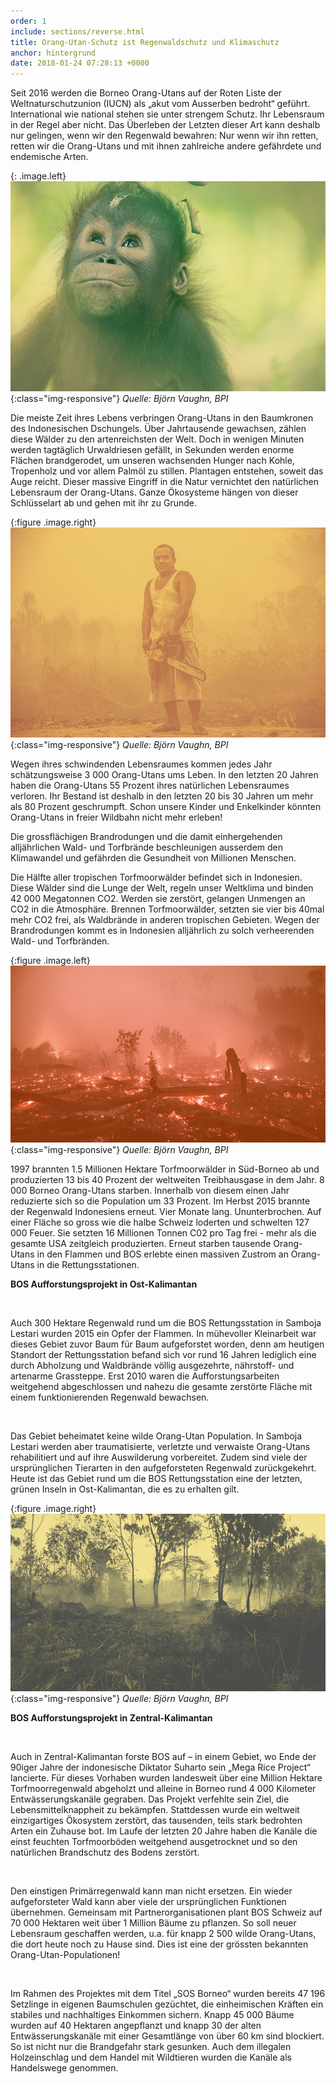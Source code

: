 ```yaml
---
order: 1
include: sections/reverse.html
title: Orang-Utan-Schutz ist Regenwaldschutz und Klimaschutz
anchor: hintergrund
date: 2018-01-24 07:28:13 +0000
---
```

Seit 2016 werden die Borneo Orang-Utans auf der Roten Liste der Weltnaturschutzunion (IUCN) als „akut vom Ausserben bedroht“ geführt. International wie national stehen sie unter strengem Schutz. Ihr Lebensraum in der Regel aber nicht. Das Überleben der Letzten dieser Art kann deshalb nur gelingen, wenn wir den Regenwald bewahren: Nur wenn wir ihn retten, retten wir die Orang-Utans und mit ihnen zahlreiche andere gefährdete und endemische Arten.

{: .image.left} ![image-title-here](assets/img/baby-ou-color-sm.jpg){:class="img-responsive"} _Quelle: Björn Vaughn, BPI_

Die meiste Zeit ihres Lebens verbringen Orang-Utans in den Baumkronen des Indonesischen Dschungels. Über Jahrtausende gewachsen, zählen diese Wälder zu den artenreichsten der Welt. Doch in wenigen Minuten werden tagtäglich Urwaldriesen gefällt, in Sekunden werden enorme Flächen brandgerodet, um unseren wachsenden Hunger nach Kohle, Tropenholz und vor allem Palmöl zu stillen. Plantagen entstehen, soweit das Auge reicht. Dieser massive Eingriff in die Natur vernichtet den natürlichen Lebensraum der Orang-Utans. Ganze Ökosysteme hängen von dieser Schlüsselart ab und gehen mit ihr zu Grunde.

{:figure .image.right} ![image-title-here](assets/img/chainsaw.jpg){:class="img-responsive"} _Quelle: Björn Vaughn, BPI_

Wegen ihres schwindenden Lebensraumes kommen jedes Jahr schätzungsweise 3 000 Orang-Utans ums Leben. In den letzten 20 Jahren haben die Orang-Utans 55 Prozent ihres natürlichen Lebensraumes verloren. Ihr Bestand ist deshalb in den letzten 20 bis 30 Jahren um mehr als 80 Prozent geschrumpft. Schon unsere Kinder und Enkelkinder könnten Orang-Utans in freier Wildbahn nicht mehr erleben!

Die grossflächigen Brandrodungen und die damit einhergehenden alljährlichen Wald- und Torfbrände beschleunigen ausserdem den Klimawandel und gefährden die Gesundheit von Millionen Menschen.

Die Hälfte aller tropischen Torfmoorwälder befindet sich in Indonesien. Diese Wälder sind die Lunge der Welt, regeln unser Weltklima und binden 42 000 Megatonnen CO2. Werden sie zerstört, gelangen Unmengen an CO2 in die Atmosphäre. Brennen Torfmoorwälder, setzten sie vier bis 40mal mehr CO2 frei, als Waldbrände in anderen tropischen Gebieten. Wegen der Brandrodungen kommt es in Indonesien alljährlich zu solch verheerenden Wald- und Torfbränden.   

{:figure .image.left} ![image-title-here](assets/img/burnt-forest.jpg){:class="img-responsive"} _Quelle: Björn Vaughn, BPI_

1997 brannten 1.5 Millionen Hektare Torfmoorwälder in Süd-Borneo ab und produzierten 13 bis 40 Prozent der weltweiten Treibhausgase in dem Jahr. 8 000 Borneo Orang-Utans starben. Innerhalb von diesem einen Jahr reduzierte sich so die Population um 33 Prozent. Im Herbst 2015 brannte der Regenwald Indonesiens erneut. Vier Monate lang. Ununterbrochen. Auf einer Fläche so gross wie die halbe Schweiz loderten und schwelten 127 000 Feuer. Sie setzten 16 Millionen Tonnen C02 pro Tag frei - mehr als die gesamte USA zeitgleich produzierten. Erneut starben tausende Orang-Utans in den Flammen und BOS erlebte einen massiven Zustrom an Orang-Utans in die Rettungsstationen.    

**BOS Aufforstungsprojekt in Ost-Kalimantan** 

 

Auch 300 Hektare Regenwald rund um die BOS Rettungsstation in Samboja Lestari wurden 2015 ein Opfer der Flammen. In mühevoller Kleinarbeit war dieses Gebiet zuvor Baum für Baum aufgeforstet worden, denn am heutigen Standort der Rettungsstation befand sich vor rund 16 Jahren lediglich eine durch Abholzung und Waldbrände völlig ausgezehrte, nährstoff- und artenarme Grassteppe. Erst 2010 waren die Aufforstungsarbeiten weitgehend abgeschlossen und nahezu die gesamte zerstörte Fläche mit einem funktionierenden Regenwald bewachsen. 

 

Das Gebiet beheimatet keine wilde Orang-Utan Population. In Samboja Lestari werden aber traumatisierte, verletzte und verwaiste Orang-Utans rehabilitiert und auf ihre Auswilderung vorbereitet. Zudem sind viele der ursprünglichen Tierarten in den aufgeforsteten Regenwald zurückgekehrt. Heute ist das Gebiet rund um die BOS Rettungsstation eine der letzten, grünen Inseln in Ost-Kalimantan, die es zu erhalten gilt.

{:figure .image.right} ![image-title-here](assets/img/sl-fire.jpg){:class="img-responsive"} _Quelle: Björn Vaughn, BPI_

**BOS Aufforstungsprojekt in Zentral-Kalimantan**

 

Auch in Zentral-Kalimantan forste BOS auf – in einem Gebiet, wo Ende der 90iger Jahre der indonesische Diktator Suharto sein „Mega Rice Project“ lancierte. Für dieses Vorhaben wurden landesweit über eine Million Hektare Torfmoorregenwald abgeholzt und alleine in Borneo rund 4 000 Kilometer Entwässerungskanäle gegraben. Das Projekt verfehlte sein Ziel, die Lebensmittelknappheit zu bekämpfen. Stattdessen wurde ein weltweit einzigartiges Ökosystem zerstört, das tausenden, teils stark bedrohten Arten ein Zuhause bot. Im Laufe der letzten 20 Jahre haben die Kanäle die einst feuchten Torfmoorböden weitgehend ausgetrocknet und so den natürlichen Brandschutz des Bodens zerstört. 

 

Den einstigen Primärregenwald kann man nicht ersetzen. Ein wieder aufgeforsteter Wald kann aber viele der ursprünglichen Funktionen übernehmen. Gemeinsam mit Partnerorganisationen plant BOS Schweiz auf 70 000 Hektaren weit über 1 Million Bäume zu pflanzen. So soll neuer Lebensraum geschaffen werden, u.a. für knapp 2 500 wilde Orang-Utans, die dort heute noch zu Hause sind. Dies ist eine der grössten bekannten Orang-Utan-Populationen!

 

Im Rahmen des Projektes mit dem Titel „SOS Borneo“ wurden bereits 47 196 Setzlinge in eigenen Baumschulen gezüchtet, die einheimischen Kräften ein stabiles und nachhaltiges Einkommen sichern. Knapp 45 000 Bäume wurden auf 40 Hektaren angepflanzt und knapp 30 der alten Entwässerungskanäle mit einer Gesamtlänge von über 60 km sind blockiert. So ist nicht nur die Brandgefahr stark gesunken. Auch dem illegalen Holzeinschlag und dem Handel mit Wildtieren wurden die Kanäle als Handelswege genommen.